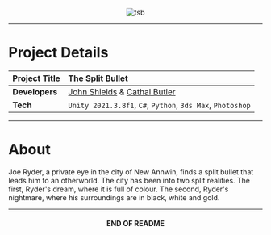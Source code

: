 <p align="center"><img src="workings/photos/shots/good_shots/split-bullet.gif" alt="tsb"/></p>

***

# Project Details
| **Project Title** | The Split Bullet                                                                                   |
|:------------------|:---------------------------------------------------------------------------------------------------|
| **Developers**    | [John Shields](https://github.com/johnshields) & [Cathal Butler](https://github.com/CathalButler)  |
| **Tech**          | `Unity 2021.3.8f1`, `C#`, `Python`, `3ds Max`, `Photoshop`                                                  |

***

# About
Joe Ryder, a private eye in the city of New Annwin, finds a split bullet that leads him to an otherworld.
The city has been into two split realities. 
The first, Ryder's dream, where it is full of colour. 
The second, Ryder's nightmare, where his surroundings are in black, white and gold.

***

<h4 align="center">END OF README</h4>